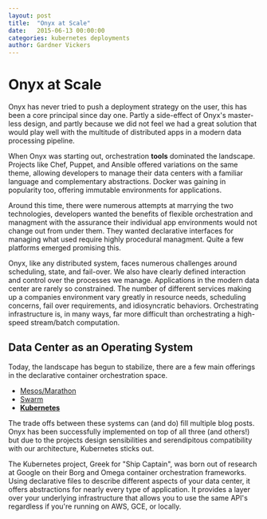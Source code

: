 ```yaml
---
layout: post
title:  "Onyx at Scale"
date:   2015-06-13 00:00:00
categories: kubernetes deployments
author: Gardner Vickers
---
```


# Onyx at Scale
Onyx has never tried to push a deployment strategy on the user, this has
been a core principal since day one. Partly a side-effect of Onyx's master-less
design, and partly because we did not feel we had a great solution that would
play well with the multitude of distributed apps in a modern data processing
pipeline.

When Onyx was starting out, orchestration **tools** dominated the landscape.
Projects like Chef, Puppet, and Ansible offered variations on the same theme,
allowing developers to manage their data centers with a familiar language and
complementary abstractions. Docker was gaining in popularity too, offering
immutable environments for applications.

Around this time, there were numerous attempts at marrying the two technologies,
developers wanted the benefits of flexible orchestration and managment with the
assurance their individual app environments would not change out from under them.
They wanted declarative interfaces for managing what used require highly
procedural managment. Quite a few platforms emerged promising this.

Onyx, like any distributed system, faces numerous challenges around scheduling,
state, and fail-over. We also have clearly defined interaction and control over
the processes we manage. Applications in the modern data center are rarely so
constrained. The number of different services making up a companies environment
vary greatly in resource needs, scheduling concerns, fail over requirements, and
idiosyncratic behaviors. Orchestrating infrastructure is, in many ways, far more
difficult than orchestrating a high-speed stream/batch computation.

## Data Center as an Operating System

Today, the landscape has begun to stabilize, there are a few main offerings
in the declarative container orchestration space.
- [Mesos/Marathon](http://mesos.apache.org/)
- [Swarm](https://docs.docker.com/swarm/)
- [**Kubernetes**]()

The trade offs between these systems can (and do) fill multiple blog
posts. Onyx has been successfully implemented on top of all three (and others!)
but due to the projects design sensibilities and serendipitous compatibility
with our architecture, Kubernetes sticks out.

The Kubernetes project, Greek for "Ship Captain", was born out of research at
Google on their Borg and Omega container orchestration frameworks. Using
declarative files to describe different aspects of your data center, it
offers abstractions for nearly every type of application. It provides a
layer over your underlying infrastructure that allows you to use the same API's
regardless if you're running on AWS, GCE, or locally.
